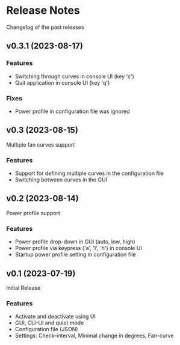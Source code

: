 # Release Notes

Changelog of the past releases

## v0.3.1 (2023-08-17)

### Features

- Switching through curves in console UI (key 'c')
- Quit application in console UI (key 'q')

### Fixes

- Power profile in configuration file was ignored

## v0.3 (2023-08-15)

Multiple fan curves support

### Features

- Support for defining multiple curves in the configuration file
- Switching between curves in the GUI

## v0.2 (2023-08-14)

Power profile support

### Features

- Power profile drop-down in GUI (auto, low, high)
- Power profile via keypress ('a', 'l', 'h') in console UI
- Startup power profile setting in configuration file

## v0.1 (2023-07-19)

Initial Release

### Features

- Activate and deactivate using UI
- GUI, CLI-UI and quiet mode
- Configuration file (JSON)
- Settings: Check-interval, Minimal change in degrees, Fan-curve

